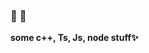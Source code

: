 ### :fox_face: :palm_tree:

<!--
**Sfxrlz/Sfxrlz** is a ✨ _special_ ✨ repository because its `README.md` (this file) appears on your GitHub profile.-->
__some c++, Ts, Js, node stuff✨__
